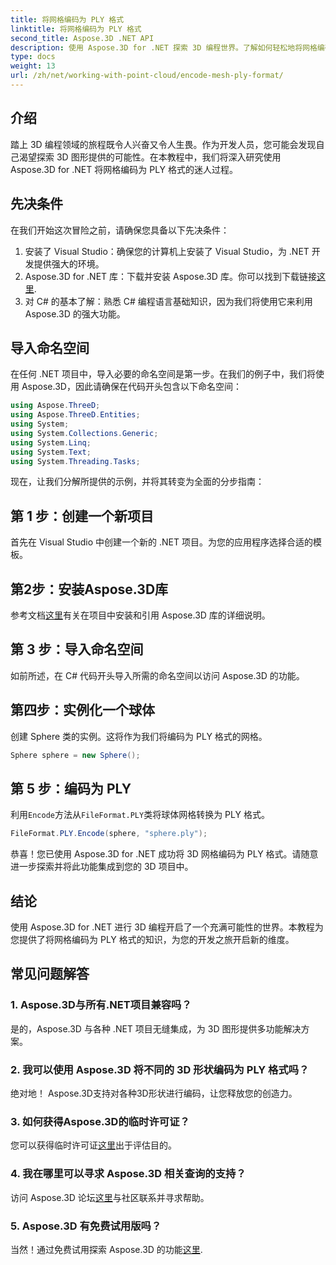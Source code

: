 ```yaml
---
title: 将网格编码为 PLY 格式
linktitle: 将网格编码为 PLY 格式
second_title: Aspose.3D .NET API
description: 使用 Aspose.3D for .NET 探索 3D 编程世界。了解如何轻松地将网格编码为 PLY 格式。提升您的开发游戏！
type: docs
weight: 13
url: /zh/net/working-with-point-cloud/encode-mesh-ply-format/
---
```

## 介绍
踏上 3D 编程领域的旅程既令人兴奋又令人生畏。作为开发人员，您可能会发现自己渴望探索 3D 图形提供的可能性。在本教程中，我们将深入研究使用 Aspose.3D for .NET 将网格编码为 PLY 格式的迷人过程。
## 先决条件
在我们开始这次冒险之前，请确保您具备以下先决条件：
1. 安装了 Visual Studio：确保您的计算机上安装了 Visual Studio，为 .NET 开发提供强大的环境。
2. Aspose.3D for .NET 库：下载并安装 Aspose.3D 库。你可以找到下载链接[这里](https://releases.aspose.com/3d/net/).
3. 对 C# 的基本了解：熟悉 C# 编程语言基础知识，因为我们将使用它来利用 Aspose.3D 的强大功能。
## 导入命名空间
在任何 .NET 项目中，导入必要的命名空间是第一步。在我们的例子中，我们将使用 Aspose.3D，因此请确保在代码开头包含以下命名空间：
```csharp
using Aspose.ThreeD;
using Aspose.ThreeD.Entities;
using System;
using System.Collections.Generic;
using System.Linq;
using System.Text;
using System.Threading.Tasks;
```
现在，让我们分解所提供的示例，并将其转变为全面的分步指南：
## 第 1 步：创建一个新项目
首先在 Visual Studio 中创建一个新的 .NET 项目。为您的应用程序选择合适的模板。
## 第2步：安装Aspose.3D库
参考文档[这里](https://reference.aspose.com/3d/net/)有关在项目中安装和引用 Aspose.3D 库的详细说明。
## 第 3 步：导入命名空间
如前所述，在 C# 代码开头导入所需的命名空间以访问 Aspose.3D 的功能。
## 第四步：实例化一个球体
创建 Sphere 类的实例。这将作为我们将编码为 PLY 格式的网格。
```csharp
Sphere sphere = new Sphere();
```
## 第 5 步：编码为 PLY
利用`Encode`方法从`FileFormat.PLY`类将球体网格转换为 PLY 格式。
```csharp
FileFormat.PLY.Encode(sphere, "sphere.ply");
```
恭喜！您已使用 Aspose.3D for .NET 成功将 3D 网格编码为 PLY 格式。请随意进一步探索并将此功能集成到您的 3D 项目中。
## 结论
使用 Aspose.3D for .NET 进行 3D 编程开启了一个充满可能性的世界。本教程为您提供了将网格编码为 PLY 格式的知识，为您的开发之旅开启新的维度。
## 常见问题解答
### 1. Aspose.3D与所有.NET项目兼容吗？
是的，Aspose.3D 与各种 .NET 项目无缝集成，为 3D 图形提供多功能解决方案。
### 2. 我可以使用 Aspose.3D 将不同的 3D 形状编码为 PLY 格式吗？
绝对地！ Aspose.3D支持对各种3D形状进行编码，让您释放您的创造力。
### 3. 如何获得Aspose.3D的临时许可证？
您可以获得临时许可证[这里](https://purchase.aspose.com/temporary-license/)出于评估目的。
### 4. 我在哪里可以寻求 Aspose.3D 相关查询的支持？
访问 Aspose.3D 论坛[这里](https://forum.aspose.com/c/3d/18)与社区联系并寻求帮助。
### 5. Aspose.3D 有免费试用版吗？
当然！通过免费试用探索 Aspose.3D 的功能[这里](https://releases.aspose.com/).